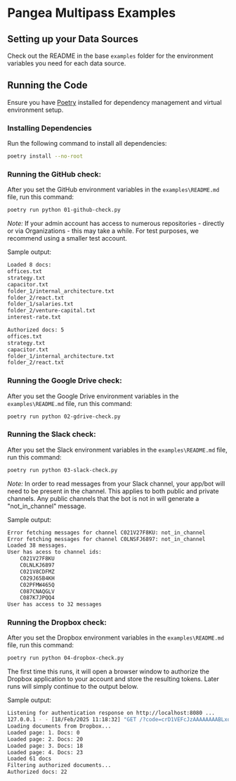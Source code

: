 # Pangea Multipass Examples

## Setting up your Data Sources

Check out the README in the base `examples` folder for the environment variables you need for each data source.

## Running the Code

Ensure you have [Poetry](https://python-poetry.org/docs/#installation) installed for dependency management and virtual environment setup.

### Installing Dependencies

Run the following command to install all dependencies:

```bash
poetry install --no-root
```

### Running the GitHub check:

After you set the GitHub environment variables in the `examples\README.md` file, run this command:

```bash
poetry run python 01-github-check.py
```

*Note:* If your admin account has access to numerous repositories - directly or via Organizations - this may take a while. For test purposes, we recommend using a smaller test account.

Sample output:

```bash
Loaded 8 docs:
offices.txt
strategy.txt
capacitor.txt
folder_1/internal_architecture.txt
folder_2/react.txt
folder_1/salaries.txt
folder_2/venture-capital.txt
interest-rate.txt

Authorized docs: 5
offices.txt
strategy.txt
capacitor.txt
folder_1/internal_architecture.txt
folder_2/react.txt
```

### Running the Google Drive check:

After you set the Google Drive environment variables in the `examples\README.md` file, run this command:

```bash
poetry run python 02-gdrive-check.py
```


### Running the Slack check:

After you set the Slack environment variables in the `examples\README.md` file, run this command:

```bash
poetry run python 03-slack-check.py
```

*Note:* In order to read messages from your Slack channel, your app/bot will need to be present in the channel. This applies to both public and private channels. Any public channels that the bot is not in will generate a "not_in_channel" message.

Sample output:

```bash
Error fetching messages for channel C021V27F8KU: not_in_channel
Error fetching messages for channel C0LNSFJ6897: not_in_channel
Loaded 38 messages.
User has acess to channel ids:
	C021V27F8KU
	C0LNLKJ6897
	C021V8CDFMZ
	C029J65B4KH
	C02PFMW465Q
	C087CNAQGLV
	C087K7JPQQ4
User has access to 32 messages
```

### Running the Dropbox check:

After you set the Dropbox environment variables in the `examples\README.md` file, run this command:

```bash
poetry run python 04-dropbox-check.py
```

The first time this runs, it will open a browser window to authorize the Dropbox application to your account and store the resulting tokens. Later runs will simply continue to the output below.

Sample output:

```bash
Listening for authentication response on http://localhost:8080 ...
127.0.0.1 - - [18/Feb/2025 11:18:32] "GET /?code=crD1VEFcJzAAAAAAAABLxoiqCA5-LbgQiaGWQR2R3gA HTTP/1.1" 200 -
Loading documents from Dropbox...
Loaded page: 1. Docs: 0
Loaded page: 2. Docs: 20
Loaded page: 3. Docs: 18
Loaded page: 4. Docs: 23
Loaded 61 docs
Filtering authorized documents...
Authorized docs: 22
```